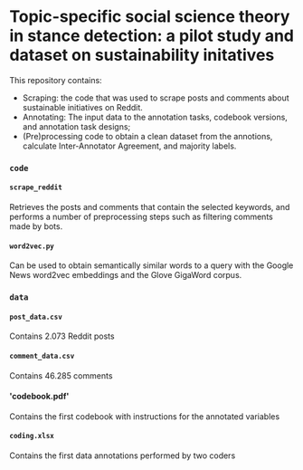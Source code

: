 # Topic-specific social science theory in stance detection: a pilot study and dataset on sustainability initatives

This repository contains:
- Scraping: the code that was used to scrape posts and comments about sustainable initiatives on Reddit.
- Annotating: The input data to the annotation tasks, codebook versions, and annotation task designs;
- (Pre)processing code to obtain a clean dataset from the annotions, calculate Inter-Annotator Agreement, and majority labels.

### `code`
#### `scrape_reddit`
Retrieves the posts and comments that contain the selected keywords, and performs a number of preprocessing steps such as filtering comments made by bots.

#### `word2vec.py`
Can be used to obtain semantically similar words to a query with the Google News word2vec embeddings and the Glove GigaWord corpus.

### `data`
#### `post_data.csv`
Contains 2.073 Reddit posts

#### `comment_data.csv`
Contains 46.285 comments 

#### 'codebook.pdf'
Contains the first codebook with instructions for the annotated variables

#### `coding.xlsx`
Contains the first data annotations performed by two coders

